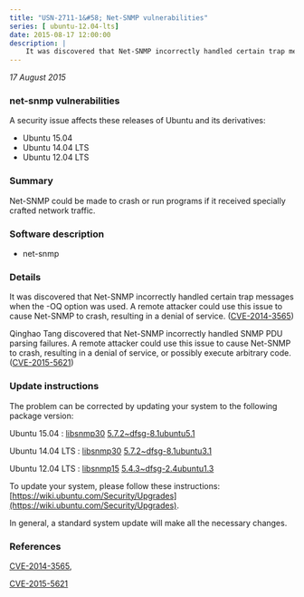 ```yaml
---
title: "USN-2711-1&#58; Net-SNMP vulnerabilities"
series: [ ubuntu-12.04-lts]
date: 2015-08-17 12:00:00
description: |
    It was discovered that Net-SNMP incorrectly handled certain trap messages when the -OQ option was used. A remote attacker could use this issue to cause Net-SNMP to crash, resulting in a denial of service. ([CVE-2014-3565](http://people.ubuntu.com/~ubuntu-security/cve/CVE-2014-3565))
--- 
```

 
 

*17 August 2015*

### net-snmp vulnerabilities

A security issue affects these releases of Ubuntu and its derivatives:

* Ubuntu 15.04
* Ubuntu 14.04 LTS
* Ubuntu 12.04 LTS

### Summary

Net-SNMP could be made to crash or run programs if it received specially crafted network traffic.

### Software description

* net-snmp 

### Details

It was discovered that Net-SNMP incorrectly handled certain trap messages when the -OQ option was used. A remote attacker could use this issue to cause Net-SNMP to crash, resulting in a denial of service. ([CVE-2014-3565](http://people.ubuntu.com/~ubuntu-security/cve/CVE-2014-3565))

Qinghao Tang discovered that Net-SNMP incorrectly handled SNMP PDU parsing failures. A remote attacker could use this issue to cause Net-SNMP to crash, resulting in a denial of service, or possibly execute arbitrary code. ([CVE-2015-5621](http://people.ubuntu.com/~ubuntu-security/cve/CVE-2015-5621)) 

### Update instructions

The problem can be corrected by updating your system to the following package version:

Ubuntu 15.04
 : [libsnmp30](https://launchpad.net/ubuntu/+source/net-snmp) <span> [5.7.2~dfsg-8.1ubuntu5.1](https://launchpad.net/ubuntu/+source/net-snmp/5.7.2~dfsg-8.1ubuntu5.1) </span> 

Ubuntu 14.04 LTS
 : [libsnmp30](https://launchpad.net/ubuntu/+source/net-snmp) <span> [5.7.2~dfsg-8.1ubuntu3.1](https://launchpad.net/ubuntu/+source/net-snmp/5.7.2~dfsg-8.1ubuntu3.1) </span> 

Ubuntu 12.04 LTS
 : [libsnmp15](https://launchpad.net/ubuntu/+source/net-snmp) <span> [5.4.3~dfsg-2.4ubuntu1.3](https://launchpad.net/ubuntu/+source/net-snmp/5.4.3~dfsg-2.4ubuntu1.3) </span> 

To update your system, please follow these instructions: [https://wiki.ubuntu.com/Security/Upgrades](https://wiki.ubuntu.com/Security/Upgrades).

In general, a standard system update will make all the necessary changes. 

### References

 
 [CVE-2014-3565](http://people.ubuntu.com/~ubuntu-security/cve/CVE-2014-3565), 

 [CVE-2015-5621](http://people.ubuntu.com/~ubuntu-security/cve/CVE-2015-5621)
 

